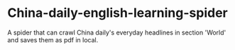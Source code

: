 # China-daily-english-learning-spider
A spider that can crawl China daily's everyday headlines in section 'World' and saves them as pdf in local.
